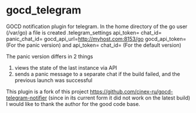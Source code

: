 # gocd_telegram
GOCD notification plugin for telegram.
In the home directory of the go user (/var/go)
a file is created .telegram_settings 
api_token=
chat_id=
panic_chat_id=
gocd_api_url=http://myhost.com:8153/go
gocd_api_token=
(For the panic version) and
api_token=
chat_id=
(For the default version) 

The panic version differs in 2 things
1. views the state of the last instance via API
2. sends a panic message to a separate chat if the build failed, and the previous launch was successful

This plugin is a fork of this project https://github.com/cinex-ru/gocd-telegram-notifier (since in its current form it did not work on the latest build)
I would like to thank the author for the good code base.
